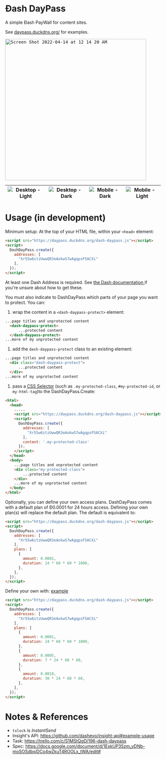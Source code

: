 # Đash DayPass

A simple Đash PayWall for content sites.

See [daypass.duckdns.org/](https://daypass.duckdns.org/) for examples.

<kbd><img width="456" alt="Screen Shot 2022-04-14 at 12 14 20 AM" src="https://user-images.githubusercontent.com/122831/163325020-511136a9-14cf-4e68-a814-0fd57f9a2e74.png"></kbd>


|![Desktop - Light](https://user-images.githubusercontent.com/72463218/170392947-3daf9e2d-8e4f-48e3-aa37-878097f672e3.png)|![Desktop - Dark](https://user-images.githubusercontent.com/72463218/170393007-6986a738-0e1b-422f-b419-f4dd4baddee5.png)|![Mobile - Dark](https://user-images.githubusercontent.com/72463218/170393349-c2a07017-8d86-4afb-b67b-0d2f981275ee.png)|![Mobile - Light](https://user-images.githubusercontent.com/72463218/170393201-f803ba79-b302-4273-b768-7fd2747179a2.png)|
|---|---|---|---|
# Usage (in development)

Minimum setup:
At the top of your HTML file, within your `<head>` element:
```html
<script src="https://daypass.duckdns.org/dash-daypass.js"></script>
<script>
  DashDayPass.create({
    addresses: [
      "Xr55w6itzUwwQR3eAokwS7wAgqpsF5ACXi"
    ],
  });
</script>
```
At least one Dash Address is required.  See [the Dash documentation ](https://docs.dash.org/en/stable/wallets/dashcore/send-receive.html) if you're unsure about how to get these.

You must also indicate to DashDayPass which parts of your page you want to protect.
You can:
  1. wrap the content in a `<dash-daypass-protect>` element:
  ```html
  ...page titles and unprotected content
    <dash-daypass-protect>
        ...protected content
    </dash-daypass-protect>
  ...more of my unprotected content
  ```
  1. add the `dash-daypass-protect` class to an existing element:
  ```html
  ...page titles and unprotected content
    <div class="dash-daypass-protect">
        ...protected content
    </div>
  ...more of my unprotected content
  ```
  1. pass a [CSS Selector](https://developer.mozilla.org/en-US/docs/Web/CSS/CSS_Selectors) (such as `.my-protected-class`, `#my-protected-id`, or `my-html-tag`)to the DashDayPass.Create:
  ```html
  <html>
    <head>
      .....
      <script src="https://daypass.duckdns.org/dash-daypass.js"></script>
      <script>
        DashDayPass.create({
          addresses: [
            "Xr55w6itzUwwQR3eAokwS7wAgqpsF5ACXi"
          ],
          content: '.my-protected-class'
        });
      </script>
    </head>
    <body>
      ...page titles and unprotected content
      <div class="my-protected-class">
          ...protected content
      </div>
      ...more of my unprotected content
    </body>
  </html>
  ```

Optionally, you can define your own access plans.  DashDayPass comes with a default plan of Đ0.0001 for 24 hours access.  Defining your own plan(s) will replace the default plan.
The default is equivalent to:
```html
<script src="https://daypass.duckdns.org/dash-daypass.js"></script>
<script>
  DashDayPass.create({
    addresses: [
      "Xr55w6itzUwwQR3eAokwS7wAgqpsF5ACXi"
    ],
    plans: [
      {
        amount: 0.0001,
        duration: 24 * 60 * 60 * 1000,
      },
    ],
  });
</script>
```
Define your own with: 
[example](https://daypass.duckdns.org/multi-plan.html)
```html
<script src="https://daypass.duckdns.org/dash-daypass.js"></script>
<script>
  DashDayPass.create({
    addresses: [
      "Xr55w6itzUwwQR3eAokwS7wAgqpsF5ACXi"
    ],
    plans: [
      {
        amount: 0.0001,
        duration: 24 * 60 * 60 * 1000,
      },
      {
        amount: 0.0005,
        duration: 7 * 24 * 60 * 60,
      },
      {
        amount: 0.0010,
        duration: 30 * 24 * 60 * 60,
      },
    ],
  });
</script>
```

# Notes & References

- `txlock` is _InstantSend_
- Insight's API: https://github.com/dashevo/insight-api#example-usage
- Task: https://trello.com/c/S1MStQgD/196-dash-daypass
- Spec: https://docs.google.com/document/d/1ExkUP35zm_vDNb-moSOSdbsjDCo4wZkuT4ROOLx_tWA/edit#
